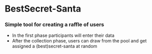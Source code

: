 # BestSecret-Santa 
### Simple tool for creating a raffle of users

- In the first phase participants will enter their data
- After the collection phase, users can draw from the pool and get assigned a (best)secret-santa at random
